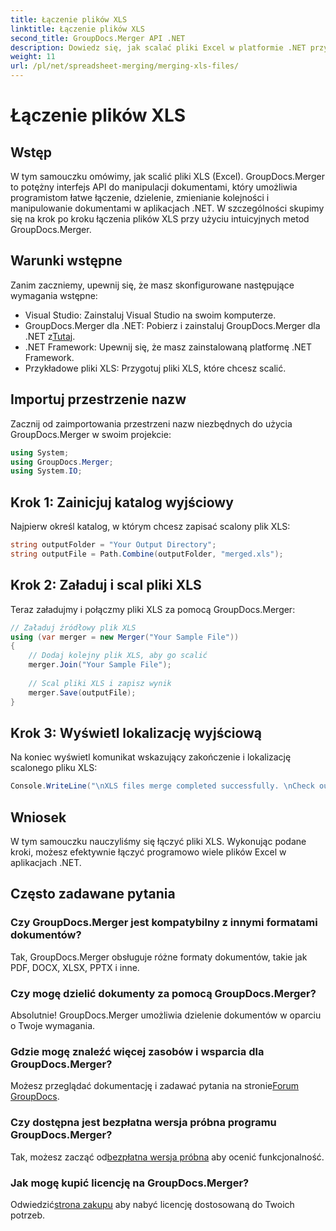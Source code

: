 ```yaml
---
title: Łączenie plików XLS
linktitle: Łączenie plików XLS
second_title: GroupDocs.Merger API .NET
description: Dowiedz się, jak scalać pliki Excel w platformie .NET przy użyciu narzędzia GroupDocs.Merger w celu płynnej manipulacji dokumentami. Postępuj zgodnie z naszym samouczkiem krok po kroku.
weight: 11
url: /pl/net/spreadsheet-merging/merging-xls-files/
---
```


# Łączenie plików XLS

## Wstęp
W tym samouczku omówimy, jak scalić pliki XLS (Excel). GroupDocs.Merger to potężny interfejs API do manipulacji dokumentami, który umożliwia programistom łatwe łączenie, dzielenie, zmienianie kolejności i manipulowanie dokumentami w aplikacjach .NET. W szczególności skupimy się na krok po kroku łączenia plików XLS przy użyciu intuicyjnych metod GroupDocs.Merger.
## Warunki wstępne
Zanim zaczniemy, upewnij się, że masz skonfigurowane następujące wymagania wstępne:
- Visual Studio: Zainstaluj Visual Studio na swoim komputerze.
-  GroupDocs.Merger dla .NET: Pobierz i zainstaluj GroupDocs.Merger dla .NET z[Tutaj](https://releases.groupdocs.com/merger/net/).
- .NET Framework: Upewnij się, że masz zainstalowaną platformę .NET Framework.
- Przykładowe pliki XLS: Przygotuj pliki XLS, które chcesz scalić.

## Importuj przestrzenie nazw
Zacznij od zaimportowania przestrzeni nazw niezbędnych do użycia GroupDocs.Merger w swoim projekcie:
```csharp
using System; 
using GroupDocs.Merger;
using System.IO;
```
## Krok 1: Zainicjuj katalog wyjściowy
Najpierw określ katalog, w którym chcesz zapisać scalony plik XLS:
```csharp
string outputFolder = "Your Output Directory";
string outputFile = Path.Combine(outputFolder, "merged.xls");
```
## Krok 2: Załaduj i scal pliki XLS
Teraz załadujmy i połączmy pliki XLS za pomocą GroupDocs.Merger:
```csharp
// Załaduj źródłowy plik XLS
using (var merger = new Merger("Your Sample File"))
{
    // Dodaj kolejny plik XLS, aby go scalić
    merger.Join("Your Sample File");
    
    // Scal pliki XLS i zapisz wynik
    merger.Save(outputFile);
}
```
## Krok 3: Wyświetl lokalizację wyjściową
Na koniec wyświetl komunikat wskazujący zakończenie i lokalizację scalonego pliku XLS:
```csharp
Console.WriteLine("\nXLS files merge completed successfully. \nCheck output in {0}", outputFolder);
```

## Wniosek
W tym samouczku nauczyliśmy się łączyć pliki XLS. Wykonując podane kroki, możesz efektywnie łączyć programowo wiele plików Excel w aplikacjach .NET.

## Często zadawane pytania
### Czy GroupDocs.Merger jest kompatybilny z innymi formatami dokumentów?
Tak, GroupDocs.Merger obsługuje różne formaty dokumentów, takie jak PDF, DOCX, XLSX, PPTX i inne.
### Czy mogę dzielić dokumenty za pomocą GroupDocs.Merger?
Absolutnie! GroupDocs.Merger umożliwia dzielenie dokumentów w oparciu o Twoje wymagania.
### Gdzie mogę znaleźć więcej zasobów i wsparcia dla GroupDocs.Merger?
Możesz przeglądać dokumentację i zadawać pytania na stronie[Forum GroupDocs](https://forum.groupdocs.com/c/merger/32).
### Czy dostępna jest bezpłatna wersja próbna programu GroupDocs.Merger?
 Tak, możesz zacząć od[bezpłatna wersja próbna](https://releases.groupdocs.com/) aby ocenić funkcjonalność.
### Jak mogę kupić licencję na GroupDocs.Merger?
 Odwiedzić[strona zakupu](https://purchase.groupdocs.com/buy) aby nabyć licencję dostosowaną do Twoich potrzeb.